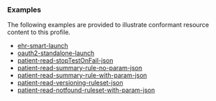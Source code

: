 <!-- Uncomment and update with links to example resource(s) -->
<h3>Examples</h3>

<p>
The following examples are provided to illustrate conformant resource content to this profile.
</p>

- [ehr-smart-launch](TestScript-ehr-smart-launch.html)
- [oauth2-standalone-launch](TestScript-oauth2-standalone-launch.html)
- [patient-read-stopTestOnFail-json](TestScript-patient-read-stopTestOnFail-json.html)
- [patient-read-summary-rule-no-param-json](TestScript-patient-read-summary-rule-no-param-json.html)
- [patient-read-summary-rule-with-param-json](TestScript-patient-read-summary-rule-with-param-json.html)
- [patient-read-versioning-ruleset-json](TestScript-patient-read-versioning-ruleset-json.html)
- [patient-read-notfound-ruleset-with-param-json](TestScript-patient-read-notfound-ruleset-with-param-json.html)

